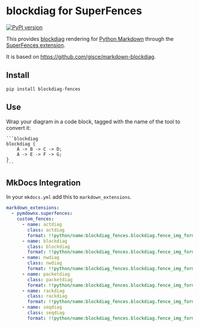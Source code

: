 # blockdiag for SuperFences

[![PyPI version](https://badge.fury.io/py/blockdiag-fences.svg)](https://badge.fury.io/py/blockdiag-fences)

This provides [blockdiag](http://blockdiag.com/en/blockdiag/index.html) rendering for [Python Markdown](http://pythonhosted.org/Markdown/) through the [SuperFences extension](https://facelessuser.github.io/pymdown-extensions/extensions/superfences/).

It is based on <https://github.com/gisce/markdown-blockdiag>.

## Install

```shell
pip install blockdiag-fences
```

## Use

Wrap your diagram in a code block, tagged with the name of the tool to convert it:


	```blockdiag
	blockdiag {
		A -> B -> C -> D;
		A -> E -> F -> G;
	}
	```

## MkDocs Integration

In your `mkdocs.yml` add this to `markdown_extensions`.

```yaml
markdown_extensions:
  - pymdownx.superfences:
    custom_fences:
      - name: actdiag
        class: actdiag
        format: !!python/name:blockdiag_fences.blockdiag.fence_img_format
      - name: blockdiag
        class: blockdiag
        format: !!python/name:blockdiag_fences.blockdiag.fence_img_format
      - name: nwdiag
        class: nwdiag
        format: !!python/name:blockdiag_fences.blockdiag.fence_img_format
      - name: packetdiag
        class: packetdiag
        format: !!python/name:blockdiag_fences.blockdiag.fence_img_format
      - name: rackdiag
        class: rackdiag
        format: !!python/name:blockdiag_fences.blockdiag.fence_img_format
      - name: seqdiag
        class: seqdiag
        format: !!python/name:blockdiag_fences.blockdiag.fence_img_format
```
